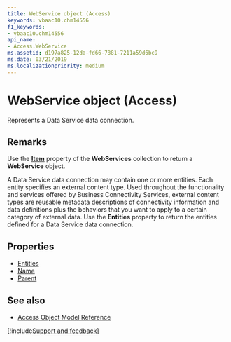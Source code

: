 ```yaml
---
title: WebService object (Access)
keywords: vbaac10.chm14556
f1_keywords:
- vbaac10.chm14556
api_name:
- Access.WebService
ms.assetid: d197a825-12da-fd66-7881-7211a59d6bc9
ms.date: 03/21/2019
ms.localizationpriority: medium
---
```



# WebService object (Access)

Represents a Data Service data connection.


## Remarks

Use the **[Item](Access.WebServices.Item.md)** property of the **WebServices** collection to return a **WebService** object.

A Data Service data connection may contain one or more entities. Each entity specifies an external content type. Used throughout the functionality and services offered by Business Connectivity Services, external content types are reusable metadata descriptions of connectivity information and data definitions plus the behaviors that you want to apply to a certain category of external data. Use the **Entities** property to return the entities defined for a Data Service data connection.


## Properties

- [Entities](Access.WebService.Entities.md)
- [Name](Access.WebService.Name.md)
- [Parent](Access.WebService.Parent.md)

## See also

- [Access Object Model Reference](overview/Access/object-model.md)


[!include[Support and feedback](~/includes/feedback-boilerplate.md)]
